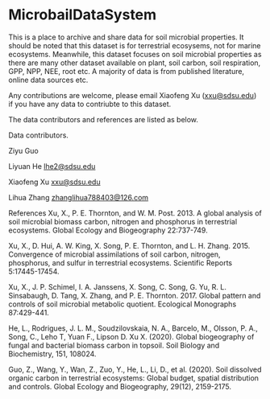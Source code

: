 # MicrobailDataSystem
This is a place to archive and share data for soil microbial properties. It should be noted that this dataset is for terrestrial ecosysems, not for marine ecosystems. Meanwhile, this dataset focuses on soil microbial properties as there are many other dataset available on plant, soil carbon, soil respiration, GPP, NPP, NEE, root etc. A majority of data is from published literature, online data sources etc.

Any contributions are welcome, please email Xiaofeng Xu (xxu@sdsu.edu) if you have any data to contriubte to this dataset.

The data contributors and references are listed as below.

Data contributors.

Ziyu Guo

Liyuan He lhe2@sdsu.edu

Xiaofeng Xu xxu@sdsu.edu

Lihua Zhang zhanglihua788403@126.com


References
Xu, X., P. E. Thornton, and W. M. Post. 2013. A global analysis of soil microbial biomass carbon, nitrogen and phosphorus in terrestrial ecosystems. Global Ecology and Biogeography 22:737-749.

Xu, X., D. Hui, A. W. King, X. Song, P. E. Thornton, and L. H. Zhang. 2015. Convergence of microbial assimilations of soil carbon, nitrogen, phosphorus, and sulfur in terrestrial ecosystems. Scientific Reports 5:17445-17454.

Xu, X., J. P. Schimel, I. A. Janssens, X. Song, C. Song, G. Yu, R. L. Sinsabaugh, D. Tang, X. Zhang, and P. E. Thornton. 2017. Global pattern and controls of soil microbial metabolic quotient. Ecological Monographs 87:429-441.

He, L., Rodrigues, J. L. M., Soudzilovskaia, N. A., Barcelo, M., Olsson, P. A., Song, C., Leho T, Yuan F., Lipson D. Xu X. (2020). Global biogeography of fungal and bacterial biomass carbon in topsoil. Soil Biology and Biochemistry, 151, 108024. 

Guo, Z., Wang, Y., Wan, Z., Zuo, Y., He, L., Li, D., et al. (2020). Soil dissolved organic carbon in terrestrial ecosystems: Global budget, spatial distribution and controls. Global Ecology and Biogeography, 29(12), 2159-2175.



